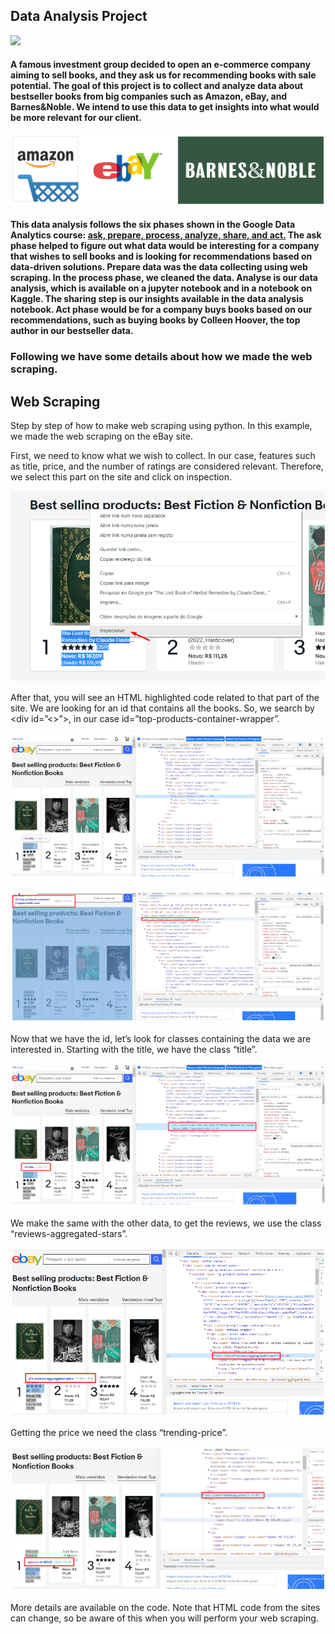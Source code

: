 ## Data Analysis Project

<img src="https://github.com/Wallis16/Data-Science-Portfolio/blob/main/Books%20%26%20Wings/Figures/books.jpg" width="400">

#### A famous investment group decided to open an e-commerce company aiming to sell books, and they ask us for recommending books with sale potential. The goal of this project is to collect and analyze data about bestseller books from big companies such as Amazon, eBay, and Barnes&Noble. We intend to use this data to get insights into what would be more relevant for our client.

![alt text](https://github.com/Wallis16/Data-Science-Portfolio/blob/main/Books%20%26%20Wings/Figures/presentation_image.jpg)

#### This data analysis follows the six phases shown in the Google Data Analytics course: [ask, prepare, process, analyze, share, and act.](https://medium.com/codex/6-phases-of-data-analysis-according-to-google-9e084b89f848) The ask phase helped to figure out what data would be interesting for a company that wishes to sell books and is looking for recommendations based on data-driven solutions. Prepare data was the data collecting using web scraping. In the process phase, we cleaned the data. Analyse is our data analysis, which is available on a jupyter notebook and in a notebook on Kaggle. The sharing step is our insights available in the data analysis notebook. Act phase would be for a company buys books based on our recommendations, such as buying books by Colleen Hoover, the top author in our bestseller data.

### Following we have some details about how we made the web scraping. 

## Web Scraping
Step by step of how to make web scraping using python. In this example, we made the web scraping on the eBay site.

First, we need to know what we wish to collect. In our case, features such as title, price, and the number of ratings are considered relevant. Therefore, we select this part on the site and click on inspection.

![alt text](https://github.com/Wallis16/Data-Science-Portfolio/blob/main/Books%20%26%20Wings/Figures/web_scraping_step_by_step_1.png)

After that, you will see an HTML highlighted code related to that part of the site. We are looking for an id that contains all the books. So, we search by <div id=”<>”>, in our case id=”top-products-container-wrapper”.

![alt text](https://github.com/Wallis16/Data-Science-Portfolio/blob/main/Books%20%26%20Wings/Figures/web_scraping_step_by_step_2.png)

![alt text](https://github.com/Wallis16/Data-Science-Portfolio/blob/main/Books%20%26%20Wings/Figures/web_scraping_step_by_step_3.png)

Now that we have the id, let’s look for classes containing the data we are interested in. Starting with the title, we have the class “title”.

![alt text](https://github.com/Wallis16/Data-Science-Portfolio/blob/main/Books%20%26%20Wings/Figures/web_scraping_step_by_step_4.png)

We make the same with the other data, to get the reviews, we use the class “reviews-aggregated-stars”.

![alt text](https://github.com/Wallis16/Data-Science-Portfolio/blob/main/Books%20%26%20Wings/Figures/web_scraping_step_by_step_5.png)

Getting the price we need the class “trending-price”.

![alt text](https://github.com/Wallis16/Data-Science-Portfolio/blob/main/Books%20%26%20Wings/Figures/web_scraping_step_by_step_6.png)

More details are available on the code. Note that HTML code from the sites can change, so be aware of this when you will perform your web scraping.
